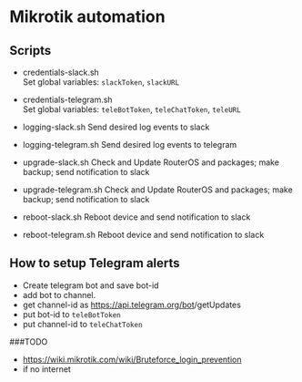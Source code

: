 # Mikrotik automation 

## Scripts  
- credentials-slack.sh  
    Set global variables: ``slackToken``, ``slackURL``
- credentials-telegram.sh    
    Set global variables: ``teleBotToken``, ``teleChatToken``, ``teleURL``

    
- logging-slack.sh
    Send desired log events to slack
- logging-telegram.sh
    Send desired log events to telegram


- upgrade-slack.sh
    Check and Update RouterOS and packages; make backup; send notification to slack 
- upgrade-telegram.sh
    Check and Update RouterOS and packages; make backup; send notification to slack


- reboot-slack.sh
    Reboot device and send notification to slack
- reboot-telegram.sh
    Reboot device and send notification to slack

## How to setup Telegram alerts
  - Create telegram bot and save bot-id
  - add bot to channel.
  - get channel-id as https://api.telegram.org/bot<bot-id>/getUpdates
  - put bot-id to ``teleBotToken``
  - put channel-id to ``teleChatToken``

###TODO  
- https://wiki.mikrotik.com/wiki/Bruteforce_login_prevention
- if no internet
